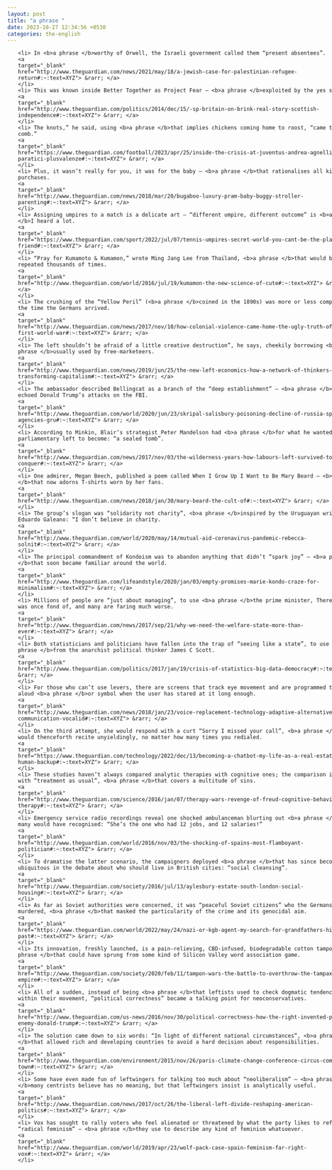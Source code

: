 ```yaml
---
layout: post
title: "a phrase "
date: 2023-10-27 12:34:56 +0530
categories: the-english
---
```

<style>
@media only screen and (min-width: 768px) {
    ol {
        width: 768px;
        margin: 0 auto;
    }
  }
ol li {
    font-size: 18px;
    line-height: 1.5;
    padding-bottom: 8px;
}
</style>
<ol>

    <li> In <b>a phrase </b>worthy of Orwell, the Israeli government called them “present absentees”.
    <a 
    target="_blank" 
    href="http://www.theguardian.com/news/2021/may/18/a-jewish-case-for-palestinian-refugee-return#:~:text=XYZ"> &rarr; </a>
    </li>
    <li> This was known inside Better Together as Project Fear – <b>a phrase </b>exploited by the yes side.
    <a 
    target="_blank" 
    href="http://www.theguardian.com/politics/2014/dec/15/-sp-britain-on-brink-real-story-scottish-independence#:~:text=XYZ"> &rarr; </a>
    </li>
    <li> The knots,” he said, using <b>a phrase </b>that implies chickens coming home to roost, “came to the comb.”
    <a 
    target="_blank" 
    href="https://www.theguardian.com/football/2023/apr/25/inside-the-crisis-at-juventus-andrea-agnelli-fabio-paratici-plusvalenze#:~:text=XYZ"> &rarr; </a>
    </li>
    <li> Plus, it wasn’t really for you, it was for the baby – <b>a phrase </b>that rationalises all kinds of purchases.
    <a 
    target="_blank" 
    href="http://www.theguardian.com/news/2018/mar/20/bugaboo-luxury-pram-baby-buggy-stroller-parenting#:~:text=XYZ"> &rarr; </a>
    </li>
    <li> Assigning umpires to a match is a delicate art – “different umpire, different outcome” is <b>a phrase </b>I heard a lot.
    <a 
    target="_blank" 
    href="https://www.theguardian.com/sport/2022/jul/07/tennis-umpires-secret-world-you-cant-be-the-players-friend#:~:text=XYZ"> &rarr; </a>
    </li>
    <li> “Pray for Kumamoto & Kumamon,” wrote Ming Jang Lee from Thailand, <b>a phrase </b>that would be repeated thousands of times.
    <a 
    target="_blank" 
    href="http://www.theguardian.com/world/2016/jul/19/kumamon-the-new-science-of-cute#:~:text=XYZ"> &rarr; </a>
    </li>
    <li> The crushing of the “Yellow Peril” (<b>a phrase </b>coined in the 1890s) was more or less complete by the time the Germans arrived.
    <a 
    target="_blank" 
    href="http://www.theguardian.com/news/2017/nov/10/how-colonial-violence-came-home-the-ugly-truth-of-the-first-world-war#:~:text=XYZ"> &rarr; </a>
    </li>
    <li> The left shouldn’t be afraid of a little creative destruction”, he says, cheekily borrowing <b>a phrase </b>usually used by free-marketeers.
    <a 
    target="_blank" 
    href="http://www.theguardian.com/news/2019/jun/25/the-new-left-economics-how-a-network-of-thinkers-is-transforming-capitalism#:~:text=XYZ"> &rarr; </a>
    </li>
    <li> The ambassador described Bellingcat as a branch of the “deep establishment” – <b>a phrase </b>that echoed Donald Trump’s attacks on the FBI.
    <a 
    target="_blank" 
    href="http://www.theguardian.com/world/2020/jun/23/skripal-salisbury-poisoning-decline-of-russia-spy-agencies-gru#:~:text=XYZ"> &rarr; </a>
    </li>
    <li> According to Minkin, Blair’s strategist Peter Mandelson had <b>a phrase </b>for what he wanted the parliamentary left to become: “a sealed tomb”.
    <a 
    target="_blank" 
    href="http://www.theguardian.com/news/2017/nov/03/the-wilderness-years-how-labours-left-survived-to-conquer#:~:text=XYZ"> &rarr; </a>
    </li>
    <li> One admirer, Megan Beech, published a poem called When I Grow Up I Want to Be Mary Beard – <b>a phrase </b>that now adorns T-shirts worn by her fans.
    <a 
    target="_blank" 
    href="http://www.theguardian.com/news/2018/jan/30/mary-beard-the-cult-of#:~:text=XYZ"> &rarr; </a>
    </li>
    <li> The group’s slogan was “solidarity not charity”, <b>a phrase </b>inspired by the Uruguayan writer Eduardo Galeano: “I don’t believe in charity.
    <a 
    target="_blank" 
    href="http://www.theguardian.com/world/2020/may/14/mutual-aid-coronavirus-pandemic-rebecca-solnit#:~:text=XYZ"> &rarr; </a>
    </li>
    <li> The principal commandment of Kondoism was to abandon anything that didn’t “spark joy” – <b>a phrase </b>that soon became familiar around the world.
    <a 
    target="_blank" 
    href="http://www.theguardian.com/lifeandstyle/2020/jan/03/empty-promises-marie-kondo-craze-for-minimalism#:~:text=XYZ"> &rarr; </a>
    </li>
    <li> Millions of people are “just about managing”, to use <b>a phrase </b>the prime minister, Theresa May, was once fond of, and many are faring much worse.
    <a 
    target="_blank" 
    href="http://www.theguardian.com/news/2017/sep/21/why-we-need-the-welfare-state-more-than-ever#:~:text=XYZ"> &rarr; </a>
    </li>
    <li> Both statisticians and politicians have fallen into the trap of “seeing like a state”, to use <b>a phrase </b>from the anarchist political thinker James C Scott.
    <a 
    target="_blank" 
    href="http://www.theguardian.com/politics/2017/jan/19/crisis-of-statistics-big-data-democracy#:~:text=XYZ"> &rarr; </a>
    </li>
    <li> For those who can’t use levers, there are screens that track eye movement and are programmed to read aloud <b>a phrase </b>or symbol when the user has stared at it long enough.
    <a 
    target="_blank" 
    href="http://www.theguardian.com/news/2018/jan/23/voice-replacement-technology-adaptive-alternative-communication-vocalid#:~:text=XYZ"> &rarr; </a>
    </li>
    <li> On the third attempt, she would respond with a curt “Sorry I missed your call”, <b>a phrase </b>she would thenceforth recite unyieldingly, no matter how many times you redialed.
    <a 
    target="_blank" 
    href="https://www.theguardian.com/technology/2022/dec/13/becoming-a-chatbot-my-life-as-a-real-estate-ais-human-backup#:~:text=XYZ"> &rarr; </a>
    </li>
    <li> These studies haven’t always compared analytic therapies with cognitive ones; the comparison is often with “treatment as usual”, <b>a phrase </b>that covers a multitude of sins.
    <a 
    target="_blank" 
    href="http://www.theguardian.com/science/2016/jan/07/therapy-wars-revenge-of-freud-cognitive-behavioural-therapy#:~:text=XYZ"> &rarr; </a>
    </li>
    <li> Emergency service radio recordings reveal one shocked ambulanceman blurting out <b>a phrase </b>that many would have recognised: “She’s the one who had 12 jobs, and 12 salaries!”
    <a 
    target="_blank" 
    href="http://www.theguardian.com/world/2016/nov/03/the-shocking-of-spains-most-flamboyant-politician#:~:text=XYZ"> &rarr; </a>
    </li>
    <li> To dramatise the latter scenario, the campaigners deployed <b>a phrase </b>that has since become ubiquitous in the debate about who should live in British cities: “social cleansing”.
    <a 
    target="_blank" 
    href="http://www.theguardian.com/society/2016/jul/13/aylesbury-estate-south-london-social-housing#:~:text=XYZ"> &rarr; </a>
    </li>
    <li> As far as Soviet authorities were concerned, it was “peaceful Soviet citizens” who the Germans murdered, <b>a phrase </b>that masked the particularity of the crime and its genocidal aim.
    <a 
    target="_blank" 
    href="https://www.theguardian.com/world/2022/may/24/nazi-or-kgb-agent-my-search-for-grandfathers-hidden-past#:~:text=XYZ"> &rarr; </a>
    </li>
    <li> Its innovation, freshly launched, is a pain-relieving, CBD-infused, biodegradable cotton tampon, <b>a phrase </b>that could have sprung from some kind of Silicon Valley word association game.
    <a 
    target="_blank" 
    href="http://www.theguardian.com/society/2020/feb/11/tampon-wars-the-battle-to-overthrow-the-tampax-empire#:~:text=XYZ"> &rarr; </a>
    </li>
    <li> All of a sudden, instead of being <b>a phrase </b>that leftists used to check dogmatic tendencies within their movement, “political correctness” became a talking point for neoconservatives.
    <a 
    target="_blank" 
    href="http://www.theguardian.com/us-news/2016/nov/30/political-correctness-how-the-right-invented-phantom-enemy-donald-trump#:~:text=XYZ"> &rarr; </a>
    </li>
    <li> The solution came down to six words: “In light of different national circumstances”, <b>a phrase </b>that allowed rich and developing countries to avoid a hard decision about responsibilities.
    <a 
    target="_blank" 
    href="http://www.theguardian.com/environment/2015/nov/26/paris-climate-change-conference-circus-comes-to-town#:~:text=XYZ"> &rarr; </a>
    </li>
    <li> Some have even made fun of leftwingers for talking too much about “neoliberalism” – <b>a phrase </b>many centrists believe has no meaning, but that leftwingers insist is analytically useful.
    <a 
    target="_blank" 
    href="http://www.theguardian.com/news/2017/oct/26/the-liberal-left-divide-reshaping-american-politics#:~:text=XYZ"> &rarr; </a>
    </li>
    <li> Vox has sought to rally voters who feel alienated or threatened by what the party likes to refer to as “radical feminism” – <b>a phrase </b>they use to describe any kind of feminism whatsoever.
    <a 
    target="_blank" 
    href="http://www.theguardian.com/world/2019/apr/23/wolf-pack-case-spain-feminism-far-right-vox#:~:text=XYZ"> &rarr; </a>
    </li>